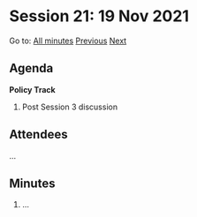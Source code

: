 # Session 21: 19 Nov 2021

Go to: [All minutes](../../../index.md) [Previous](./16.md) [Next](#)

## Agenda

**Policy Track**

1. Post Session 3 discussion

## Attendees

...

## Minutes

1. ...
